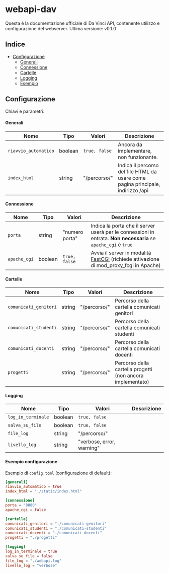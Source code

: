 # webapi-dav
Questa è la documentazione ufficiale di Da Vinci API, contenente utilizzo e configurazione del webserver.
Ultima versione: v0.1.0

## Indice
* [Configurazione](#configurazione)
  * [Generali](#generali)
  * [Connessione](#connessione)
  * [Cartelle](#cartelle)
  * [Logging](#logging)
  * [Esempio](#esempio-configurazione)

## Configurazione
Chiavi e parametri:

#### Generali
| Nome                 | Tipo    | Valori             | Descrizione |
|----------------------|---------|--------------------|-------------|
| `riavvio_automatico` | boolean | `true, false`      | Ancora da implementare, non funzionante. |
| `index_html`         | string  | "/percorso/"       | Indica il percorso del file HTML da usare come pagina principale, indirizzo /api |

#### Connessione
| Nome                 | Tipo     | Valori         | Descrizione |
|----------------------|----------|----------------|-------------|
| `porta`              | string   | "numero porta" | Indica la porta che il server userà per le connessioni in entrata. **Non necessaria** se `apache_cgi` è `true` |
| `apache_cgi`         | boolean  | `true, false`  | Avvia il server in modalità [FastCGI](https://httpd.apache.org/docs/2.4/mod/mod_proxy_fcgi.html) (richiede attivazione di mod_proxy_fcgi in Apache) |

#### Cartelle
| Nome                  | Tipo    | Valori             | Descrizione |
|-----------------------|---------|--------------------|-------------|
| `comunicati_genitori` | string  | "/percorso/"       | Percorso della cartella comunicati genitori |
| `comunicati_studenti` | string  | "/percorso/"       | Percorso della cartella comunicati studenti |
| `comunicati_docenti`  | string  | "/percorso/"       | Percorso della cartella comunicati docenti |
| `progetti`            | string  | "/percorso/"       | Percorso della cartella progetti (non ancora implementato) |

#### Logging
| Nome               | Tipo    | Valori                    | Descrizione |
|--------------------|---------|---------------------------|-------------|
| `log_in_terminale` | boolean | `true, false`             |             |
| `salva_su_file`    | boolean | `true, false`             |             |
| `file_log`         | string  | "/percorso/"              |             |
| `livello_log`      | string  | "verbose, error, warning" |             |

#### Esempio configurazione
Esempio di `config.toml` (configurazione di default):

```toml
[generali]
riavvio_automatico = true
index_html = "./static/index.html"

[connessione]
porta = "8080"
apache_cgi = false

[cartelle]
comunicati_genitori = "./comunicati-genitori"
comunicati_studenti = "./comunicati-studenti"
comunicati_docenti = "./comunicati-docenti"
progetti = "./progetti"

[logging]
log_in_terminale = true
salva_su_file = false
file_log = "./webapi.log"
livello_log = "verbose"
```